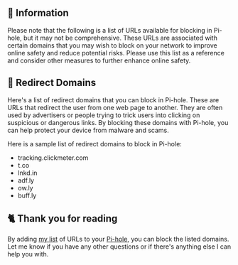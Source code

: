 ## 📃 Information
Please note that the following is a list of URLs available for blocking in Pi-hole, but it may not be comprehensive.
These URLs are associated with certain domains that you may wish to block on your network to improve online safety and reduce potential risks.
Please use this list as a reference and consider other measures to further enhance online safety.

## 🌌 Redirect Domains
Here's a list of redirect domains that you can block in Pi-hole.
These are URLs that redirect the user from one web page to another.
They are often used by advertisers or people trying to trick users into clicking on suspicious or dangerous links.
By blocking these domains with Pi-hole, you can help protect your device from malware and scams.

Here is a sample list of redirect domains to block in Pi-hole:
- tracking.clickmeter.com
- t.co
- lnkd.in
- adf.ly
- ow.ly
- buff.ly

## 🐈 Thank you for reading
By adding [my list](https://github.com/sefinek24/PiHole-Blocklist-Collection/blob/main/List.md) of URLs to your [Pi-hole](https://pi-hole.net), you can block the listed domains.
Let me know if you have any other questions or if there's anything else I can help you with.